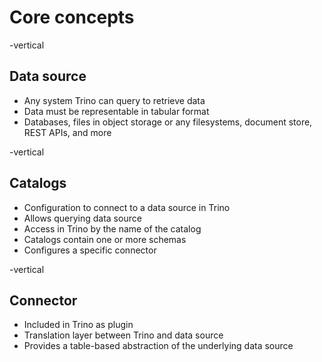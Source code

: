 # Core concepts

-vertical

## Data source

* Any system Trino can query to retrieve data
* Data must be representable in tabular format
* Databases, files in object storage or any filesystems, document store, REST APIs, and more

-vertical

## Catalogs

* Configuration to connect to a data source in Trino
* Allows querying data source
* Access in Trino by the name of the catalog
* Catalogs contain one or more schemas
* Configures a specific connector

-vertical

## Connector

* Included in Trino as plugin
* Translation layer between Trino and data source
* Provides a table-based abstraction of the underlying data source

 